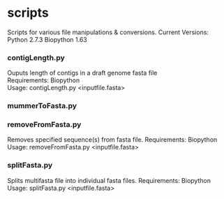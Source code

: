 scripts
=======

Scripts for various file manipulations & conversions.
Current Versions:
	Python 2.7.3
	Biopython 1.63

### contigLength.py
Ouputs length of contigs in a draft genome fasta file\
Requirements: Biopython\
Usage: contigLength.py <inputfile.fasta> <outputfile>

### mummerToFasta.py


### removeFromFasta.py
Removes specified sequence(s) from fasta file.
Requirements: Biopython
Usage: removeFromFasta.py <inputfile.fasta> <output fasta> <ids or text file>

### splitFasta.py
Splits multifasta file into individual fasta files.
Requirements: Biopython
Usage: splitFasta.py <inputfile.fasta>
